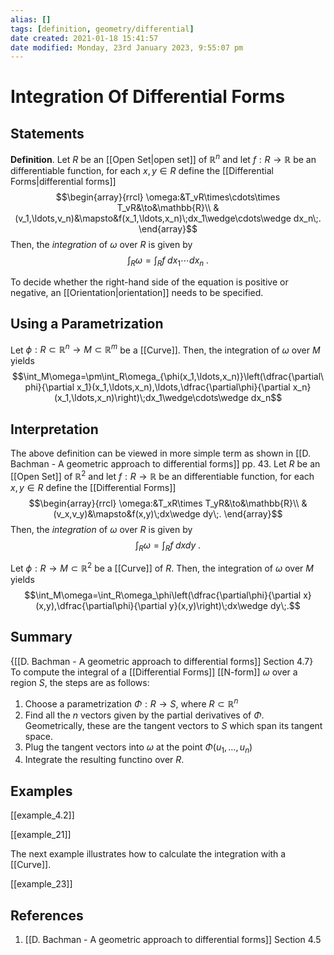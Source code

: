 ```yaml
---
alias: []
tags: [definition, geometry/differential]
date created: 2021-01-18 15:41:57
date modified: Monday, 23rd January 2023, 9:55:07 pm
---
```


# Integration Of Differential Forms

## Statements

**Definition**. Let $R$ be an [[Open Set|open set]] of $\mathbb{R}^n$ and let $f:R\to \mathbb{R}$ be an differentiable function, for each $x,y\in R$ define the [[Differential Forms|differential forms]]
$$\begin{array}{rrcl}
\omega:&T_vR\times\cdots\times T_vR&\to&\mathbb{R}\\
&(v_1,\ldots,v_n)&\mapsto&f(x_1,\ldots,x_n)\;dx_1\wedge\cdots\wedge dx_n\;.
\end{array}$$
Then, the *integration* of $\omega$ over $R$ is given by
$$\int_R\omega=\int_Rf\;dx_1\cdots dx_n\;.$$

To decide whether the right-hand side of the equation is positive or negative, an [[Orientation|orientation]] needs to be specified. 

## Using a Parametrization

Let $\phi:R\subset\mathbb{R}^n\to M\subset\mathbb{R}^m$ be a [[Curve]]. Then, the integration of $\omega$ over $M$ yields
$$\int_M\omega=\pm\int_R\omega_{\phi(x_1,\ldots,x_n)}\left(\dfrac{\partial\phi}{\partial x_1}(x_1,\ldots,x_n),\ldots,\dfrac{\partial\phi}{\partial x_n}(x_1,\ldots,x_n)\right)\;dx_1\wedge\cdots\wedge dx_n$$

## Interpretation

The above definition can be viewed in more simple term as shown in [[D. Bachman - A geometric approach to differential forms]] pp. 43. Let $R$ be an [[Open Set]] of $\mathbb{R}^2$  and let $f:R\to \mathbb{R}$ be an differentiable function, for each $x,y\in R$ define the [[Differential Forms]]
$$\begin{array}{rrcl}
\omega:&T_xR\times T_yR&\to&\mathbb{R}\\
&(v_x,v_y)&\mapsto&f(x,y)\;dx\wedge dy\;.
\end{array}$$
Then, the *integration* of $\omega$ over $R$ is given by
$$\int_R\omega=\int_Rf\;dxdy\;.$$

Let $\phi:R\to M\subset\mathbb{R}^2$ be a [[Curve]] of $R$. Then, the integration of $\omega$ over $M$ yields
$$\int_M\omega=\int_R\omega_\phi\left(\dfrac{\partial\phi}{\partial x}(x,y),\dfrac{\partial\phi}{\partial y}(x,y)\right)\;dx\wedge dy\;.$$

## Summary

{[[D. Bachman - A geometric approach to differential forms]] Section 4.7} To compute the integral of a [[Differential Forms]] [[N-form]] $\omega$ over a region $S$, the steps are as follows:
1. Choose a parametrization $\Phi:R\to S$, where $R\subset\mathbb{R}^n$
2. Find all the $n$ vectors given by the partial derivatives of $\Phi$. Geometrically, these are the tangent vectors to $S$ which span its tangent space.
3. Plug the tangent vectors into $\omega$ at the point $\Phi(u_1,\ldots,u_n)$
4. Integrate the resulting functino over $R$.

## Examples

[[example_4.2]]

[[example_21]]

The next example illustrates how to calculate the integration with a [[Curve]].

[[example_23]]

## References

1. [[D. Bachman - A geometric approach to differential forms]] Section 4.5